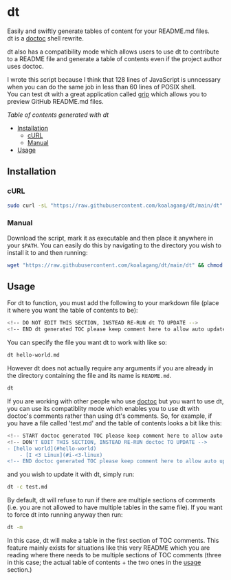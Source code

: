 # dt
Easily and swiftly generate tables of content for your README.md files.\
dt is a [doctoc](https://github.com/thlorenz/doctoc) shell rewrite.

dt also has a compatibility mode which allows users to use dt to contribute to a README file and generate a table of contents even if the project author uses doctoc.

I wrote this script because I think that 128 lines of JavaScript is unncessary when you can do the same job in less than 60 lines of POSIX shell.\
You can test dt with a great application called [grip](https://github.com/joeyespo/grip) which allows you to preview GitHub README.md files.

*Table of contents generated with dt*
<!-- DO NOT EDIT THIS SECTION, INSTEAD RE-RUN dt TO UPDATE -->
- [Installation](#installation)
	- [cURL](#curl)
	- [Manual](#manual)
- [Usage](#usage)
<!-- END dt generated TOC please keep comment here to allow auto update -->

## Installation

### cURL

```sh
sudo curl -sL "https://raw.githubusercontent.com/koalagang/dt/main/dt" -o /usr/bin/dt && sudo chmod +x /usr/bin/dt
```

### Manual

Download the script, mark it as executable and then place it anywhere in your `$PATH`.
You can easily do this by navigating to the directory you wish to install it to and then running:
```sh
wget "https://raw.githubusercontent.com/koalagang/dt/main/dt" && chmod +x dt
```

## Usage

For dt to function, you must add the following to your markdown file (place it where you want the table of contents to be):
```sh
<!-- DO NOT EDIT THIS SECTION, INSTEAD RE-RUN dt TO UPDATE -->
<!-- END dt generated TOC please keep comment here to allow auto update -->
```

You can specify the file you want dt to work with like so:
```sh
dt hello-world.md
```
However dt does not actually require any arguments if you are already in the directory containing the file and its name is `README.md`.
```sh
dt
```
If you are working with other people who use [doctoc](https://github.com/thlorenz/doctoc) but you want to use dt, you can use its compatiblity mode which enables you to use dt with doctoc's comments rather than using dt's comments. So, for example, if you have a file called 'test.md' and the table of contents looks a bit like this:
```sh
<!-- START doctoc generated TOC please keep comment here to allow auto update -->
<!-- DON'T EDIT THIS SECTION, INSTEAD RE-RUN doctoc TO UPDATE -->
- [hello world](#hello-world)
	- [I <3 Linux](#i-<3-linux)
<!-- END doctoc generated TOC please keep comment here to allow auto update -->
```
and you wish to update it with dt, simply run:
```sh
dt -c test.md
```

By default, dt will refuse to run if there are multiple sections of comments (i.e. you are not allowed to have multiple tables in the same file). If you want to force dt into running anyway then run:
```sh
dt -m
```
In this case, dt will make a table in the first section of TOC comments. This feature mainly exists for situations like this very README which you are reading where there needs to be multiple sections of TOC comments (three in this case; the actual table of contents + the two ones in the [usage](#usage) section.)

